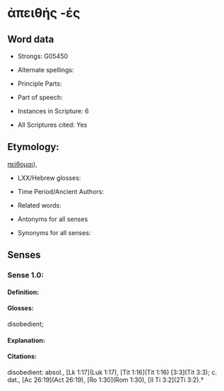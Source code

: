# ἀπειθής -ές

<!-- Status: S2=NeedsEdits -->
<!-- Lexica used for edits:   -->

## Word data

* Strongs: G05450

* Alternate spellings:



* Principle Parts: 


* Part of speech: 


* Instances in Scripture: 6

* All Scriptures cited: Yes

## Etymology: 

[πείθομαι]()),

* LXX/Hebrew glosses: 


* Time Period/Ancient Authors: 


* Related words: 

* Antonyms for all senses

* Synonyms for all senses: 


## Senses 


### Sense  1.0: 

#### Definition: 

#### Glosses: 

disobedient; 

#### Explanation: 


#### Citations: 

disobedient: absol., [Lk 1:17](Luk 1:17), [Tit 1:16](Tit 1:16) [3:3](Tit 3:3); c. dat., [Ac 26:19](Act 26:19), [Ro 1:30](Rom 1:30), [II Ti 3:2](2Ti 3:2).†
